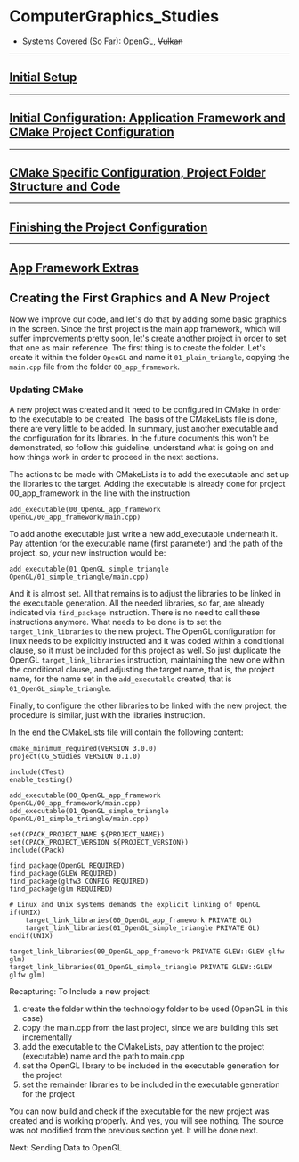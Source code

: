 # ComputerGraphics_Studies
- Systems Covered (So Far): OpenGL, ~~Vulkan~~
________________________________________________________________________________
## [Initial Setup](https://github.com/hiperlogic/ComputerGraphics_Studies/blob/master/README.md)

________________________________________________________________________________
## [Initial Configuration: Application Framework and CMake Project Configuration](https://github.com/hiperlogic/ComputerGraphics_Studies/blob/00_CMake_Project_Create/README.md)

________________________________________________________________________________
## [CMake Specific Configuration, Project Folder Structure and Code](https://github.com/hiperlogic/ComputerGraphics_Studies/blob/00_a_Project_Structure_And_Setup/README.md)

________________________________________________________________________________
## [Finishing the Project Configuration](https://github.com/hiperlogic/ComputerGraphics_Studies/blob/00_b_app_framework/README.md)

________________________________________________________________________________
## [App Framework Extras](https://github.com/hiperlogic/ComputerGraphics_Studies/blob/00_c_app_framework_extras/README.md)

## Creating the First Graphics and A New Project

Now we improve our code, and let's do that by adding some basic graphics in the screen.
Since the first project is the main app framework, which will suffer improvements pretty soon, let's create another project in order to set that one as main reference.
The first thing is to create the folder. Let's create it within the folder `OpenGL` and name it `01_plain_triangle`, copying the `main.cpp` file from the folder `00_app_framework`.

### Updating CMake

A new project was created and it need to be configured in CMake in order to the executable to be created.
The basis of the CMakeLists file is done, there are very little to be added. In summary, just another executable and the configuration for its libraries.
In the future documents this won't be demonstrated, so follow this guideline, understand what is going on and how things work in order to proceed in the next sections.

The actions to be made with CMakeLists is to add the executable and set up the libraries to the target.
Adding the executable is already done for project 00_app_framework in the line with the instruction

```
add_executable(00_OpenGL_app_framework OpenGL/00_app_framework/main.cpp)
```

To add anothe executable just write a new add_executable underneath it. Pay attention for the executable name (first parameter) and the path of the project.
so, your new instruction would be:

```
add_executable(01_OpenGL_simple_triangle OpenGL/01_simple_triangle/main.cpp)
```

And it is almost set. All that remains is to adjust the libraries to be linked in the executable generation.
All the needed libraries, so far, are already indicated via `find_package` instruction. There is no need to call these instructions anymore.
What needs to be done is to set the `target_link_libraries` to the new project.
The OpenGL configuration for linux needs to be explicitly instructed and it was coded within a conditional clause, so it must be included for this project as well.
So just duplicate the OpenGL `target_link_libraries` instruction, maintaining the new one within the conditional clause, and adjusting the target name, that is, the project name, for the name set in the `add_executable` created, that is `01_OpenGL_simple_triangle`.

Finally, to configure the other libraries to be linked with the new project, the procedure is similar, just with the libraries instruction.

In the end the CMakeLists file will contain the following content:

```
cmake_minimum_required(VERSION 3.0.0)
project(CG_Studies VERSION 0.1.0)

include(CTest)
enable_testing()

add_executable(00_OpenGL_app_framework OpenGL/00_app_framework/main.cpp)
add_executable(01_OpenGL_simple_triangle OpenGL/01_simple_triangle/main.cpp)

set(CPACK_PROJECT_NAME ${PROJECT_NAME})
set(CPACK_PROJECT_VERSION ${PROJECT_VERSION})
include(CPack)

find_package(OpenGL REQUIRED)
find_package(GLEW REQUIRED)
find_package(glfw3 CONFIG REQUIRED)
find_package(glm REQUIRED)

# Linux and Unix systems demands the explicit linking of OpenGL
if(UNIX)
    target_link_libraries(00_OpenGL_app_framework PRIVATE GL)
    target_link_libraries(01_OpenGL_simple_triangle PRIVATE GL)
endif(UNIX)

target_link_libraries(00_OpenGL_app_framework PRIVATE GLEW::GLEW glfw glm)
target_link_libraries(01_OpenGL_simple_triangle PRIVATE GLEW::GLEW glfw glm)
```

Recapturing:
To Include a new project:
1. create the folder within the technology folder to be used (OpenGL in this case)
2. copy the main.cpp from the last project, since we are building this set incrementally
3. add the executable to the CMakeLists, pay attention to the project (executable) name and the path to main.cpp
4. set the OpenGL library to be included in the executable generation for the project
5. set the remainder libraries to be included in the executable generation for the project

You can now build and check if the executable for the new project was created and is working properly.
And yes, you will see nothing. The source was not modified from the previous section yet. It will be done next.

Next: Sending Data to OpenGL
